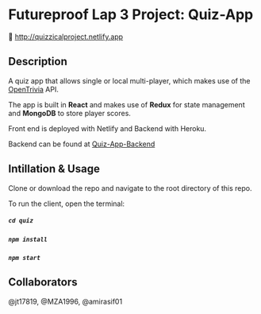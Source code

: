 # Futureproof Lap 3 Project: Quiz-App

:game_die: http://quizzicalproject.netlify.app

## Description

A quiz app that allows single or local multi-player, which makes use of the [OpenTrivia](https://opentdb.com/)
 API.
 
The app is built in **React** and makes use of **Redux** for state management and **MongoDB** to store player scores.

Front end is deployed with Netlify and Backend with Heroku.

Backend can be found at [Quiz-App-Backend](https://github.com/Pilks-pixel/Quiz-App-Backend)

## Intillation & Usage

Clone or download the repo and navigate to the root directory of this repo.

To run the client, open the terminal:

##### `cd quiz`

##### `npm install`

##### `npm start`


## Collaborators
@jt17819, @MZA1996, @amirasif01

